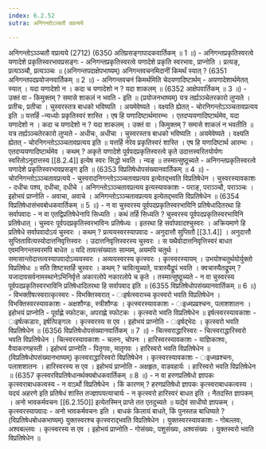 ```yaml
---
index: 6.2.52
sutra: अनिगन्तोऽञ्चतौ वप्रत्यये

---
```

अनिगन्तोऽञ्ञ्चतौ वप्रत्यये (2712) (6350 अतिप्रसङ्गापादकवार्तिकम् ॥ 1 ॥) - अनिगन्तप्रकृतिस्वरत्वे यणादेशे प्रकृतिस्वरभावप्रसङ्गः - अनिगन्तप्रकृतिस्वरत्वे यणादेशे प्रकृति स्वरभावः, प्राप्नोति । प्रत्यङ्, प्रत्यञ्ञ्चौ, प्रत्यञ्ञ्चः ॥ (अनिगन्तपदाक्षेपभाष्यम्) अनिगन्तवचनमिदानीं किमर्थं स्यात् ? (6351 अनिगन्तपदप्रयोजनवार्तिकम् ॥ 2 ॥) - अनिगन्तवचनं किमर्थमिति चेदयणादिष्टार्थम् - अयणादेशार्थमेतत् स्यात् । यदा यणादेशो न । कदा च यणादेशो न ? यदा शाकलम् ॥ (6352 आक्षेपवार्तिकम् ॥ 3 ॥) - उक्तं वा - किमुक्तम् ? समासे शाकलं न भवति - इति ॥ (प्रयोजनभाष्यम्) यत्र तर्ह्यञ्ञ्चेतरकारो लुप्यते । प्रतीचः, प्रतीचा । चुस्वरस्तत्र बाधको भविष्यति । अयमेवेष्यते । वक्ष्यति ह्येतत् - चोरनिगन्तोऽञ्ञ्चतावप्रत्यय इति ॥ यत्तर्हि -न्यध्योः प्रकृतिस्वरं शास्ति । एष हि यणादिष्टार्थमारम्भः । एतदप्ययणादिष्टार्थमेव, यदा यणादेशो न । कदा च यणादेशो न ? यदा शाकलम् । उक्तं वा । किमुक्तम् ? समासे शाकलं न भवतीति ॥ यत्र तर्ह्यञ्ञ्चतेरकारो लुप्यते - अधीचः, अधीचा । चुस्वरस्तत्र बाधको भविष्यति । अयमेवेष्यते । वक्ष्यति ह्येतत् - चोरनिगन्तोऽञ्ञ्चतावप्रत्यय इति ॥ यत्तर्हि नेरेव प्रकृतिस्वरं शास्ति । एष हि यणादिष्टार्थ आरम्भः । एतदप्ययणादिष्टार्थमेव । कथम् ? अकृते यणादेशे पूर्वपदप्रकृतिस्वरत्वे कृते उदात्तस्वरितयोर्यणः स्वरितोऽनुदात्तस्य [[8.2.4]] इत्येष स्वरः सिद्धो भवति । न्यङ् ॥ तस्मात्सुष्ठूच्यते - अनिगन्तप्रकृतिस्वरत्वे यणादेशे प्रकृतिस्वरभावप्रसङ्ग इति ॥ (6353 विप्रतिषेधोपसंख्यानवार्तिकम् ॥ 4 ॥) - चोरनिगन्तोऽञ्ञ्चतावप्रत्यये - चुस्वरादनिगन्तोऽञ्ञ्चतावप्रत्यय इत्येतद्भवति विप्रतिषेधेन । चुस्वरस्यावकाशः - दधीचः पश्य, दधीचा, दधीचे । अनिगन्तोऽञ्ञ्चतावप्रत्यय इत्यस्यावकाशः - पराङ्, पराञ्ञ्चौ, पराञ्ञ्चः । इहोभयं प्राप्नोति - अवाचा, अवाचे । अनिगन्तोऽञ्ञ्चतावप्रत्यय इत्येतद्भवति विप्रतिषेधेन ॥ (6354 विप्रतिषेधासंभवबोधकवार्तिकम् ॥ 5 ॥) - न वा चुस्वरस्य पूर्वपदप्रकृतिस्वरभाविनि प्रतिषेधादितरथा हि सर्वापवादः - न वा एतद्विप्रतिषेधेनापि सिध्यति । कथं तर्हि सिध्यति ? चुस्वरस्य पूर्वपदप्रकृतिस्वरभाविनि प्रतिषेधात् । चुस्वरः पूर्वपदप्रकृतिस्वरभाविनः प्रतिषेध्यः । इतरथा हि सर्वापवादश्चुस्वरः । अक्रियमाणे हि प्रतिषेधे सर्वापवादोऽयं चुस्वरः । कथम् ? प्रत्ययस्वरस्यापवादः - अनुदात्तौ सुप्तितौ [[3.1.4]] । अनुदात्तौ सुप्तितावित्यस्योदात्तनिवृत्तिस्वरः । उदात्तनिवृत्तिस्वरस्य चुस्वरः । स यथैवोदात्तनिवृत्तिस्वरं बाधत एवमनिगन्तस्वरमपि बाधेत ॥ यदि तावत्संख्यातः साम्यम्, अयमपि चतुर्थः । समासान्तोदात्तत्वस्यापवादोऽव्ययस्वरः । अव्ययस्वरस्य कृत्स्वरः । कृत्स्वरस्यायम् । उभयोश्चतुर्थयोर्युक्तो विप्रतिषेधः ॥ सति शिष्टस्तर्हि चुस्वरः । कथम् ? चावित्युच्यते, यत्रास्यैद्रूपं भवति । क्वचास्यैतद्रूपम् ? यजादावसर्वनामस्थानेऽभिनिर्वृत्ते अकारलोपे नकारलोपे च कृते । तस्मात्सुष्ठूच्यते - न वा चुस्वरस्य पूर्वपदप्रकृतिस्वरभाविनि प्रतिषेधादितरथा हि सर्वापवाद इति ॥ (6355 विप्रतिषेधोपसंख्यानवार्तिकम् ॥ 6 ॥) - विभक्तीषत्स्वरात्कृत्स्वरः - विभक्तिस्वरात् - ःइर्षत्स्वराच्च कृत्स्वरो भवति विप्रतिषेधेन । विभक्तिस्वरस्यावकाशः - अक्षशौण्डः, स्त्रीशौण्डः । कृत्स्वरस्यावकाशः - ःइध्मप्रव्रश्चनः, पलाशशातनः । इहोभयं प्राप्नोति - पूर्वाह्णे स्फोटकः, अपराह्णे स्फोटकः । कृत्स्वरो भवति विप्रतिषेधेन ॥ इर्षत्स्वरस्यावकाशः - ःइर्षत्कडारः, इर्षत्पिङ्गलः । कृत्स्वरस्य स एव । इहोभयं प्राप्नोति - ःइर्षद्भेदः । कृत्स्वरो भवति विप्रतिषेधेन ॥ (6356 विप्रतिषेधोपसंख्यानवार्तिकम् ॥ 7 ॥) - चित्स्वराद्धारिस्वरः - चित्स्वराद्धारिस्वरो भवति विप्रतिषेधेन । चित्स्वरस्यावकाशः - चलनः, चोपनः । हारिस्वरस्यावकाशः - याज्ञिकाश्वः, वैयाकरणहस्ती । इहोभयं प्राप्नोति - पितृगवः, मातृगवः । हारिस्वरो भवति विप्रतिषेधेन ॥ (विप्रतिषेधोपसंख्यानभाष्यम्) कृत्स्वराद्धारिस्वरो विप्रतिषेधेन । कृत्स्वरस्यावकाशः - ःइध्मव्रश्चनः, पलाशशातनः । हारिस्वरस्य स एव । इहोभयं प्राप्नोति - अक्षहृतः, वाडवहार्यः । हारिस्वरो भवति विप्रतिषेधेन ॥ (6357 कृत्स्वरविप्रतिषेधानर्थक्यबोधकवार्तिकम् ॥ 8 ॥) - न वा हरणप्रतिषेधो ज्ञापकः कृत्स्वराबाधकत्वस्य - न वाऽर्थो विप्रतिषेधेन । किं कारणम् ? हरणप्रतिषेधो ज्ञापकः कृत्स्वराबाधकत्वस्य । यदयं अहरणे इति प्रतिषेधं शास्ति तज्ज्ञापयत्याचार्यः - न कृत्स्वरो हारिस्वरं बाधत इति । नैतदस्ति ज्ञापकम् । अनो भावकर्मवचनः [[6.2.150]] इत्येतस्मिन् प्राप्ते तत एतदुच्यते ॥ यद्येवं साधीयो ज्ञापकम् । कृत्स्वरस्यापवादः - अनो भावकर्मवचनः इति । बाधकं किलायं बाधते, किं पुनस्तन्न बाधिष्यते ? (विप्रतिषेधबोधकभाष्यम्) युक्तस्वरश्च कृत्स्वराद्भवति विप्रतिषेधेन । युक्तस्वरस्यावकाशः - गोबल्लवः, अश्वबल्लवः । कृत्स्वरस्य स एव । इहोभयं प्राप्नोति - गोसंख्यः, पशुसंख्यः, अश्वसंख्यः । युक्तस्वरो भवति विप्रतिषेधेन ॥